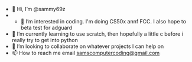 - 👋 Hi, I’m @sammy69z
- - 👀 I’m interested in coding. I'm doing CS50x annf FCC. I also hope to beta test for adguard
- 🌱 I’m currently learning to use scratch, then hopefully a little c before i really try to get into  python 
- 💞️ I’m looking to collaborate on whatever projects I can help on
- 📫 How to reach me email samscomputercoding@gmail.com

<!---
sammy69z/sammy69z is a ✨ special ✨ repository because its `README.md` (this file) appears on your GitHub profile.
You can click the Preview link to take a look at your changes.
--->
